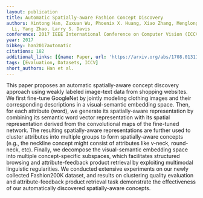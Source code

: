 ```yaml
---
layout: publication
title: Automatic Spatially-aware Fashion Concept Discovery
authors: Xintong Han, Zuxuan Wu, Phoenix X. Huang, Xiao Zhang, Menglong Zhu, Yuan
  Li, Yang Zhao, Larry S. Davis
conference: 2017 IEEE International Conference on Computer Vision (ICCV)
year: 2017
bibkey: han2017automatic
citations: 182
additional_links: [{name: Paper, url: 'https://arxiv.org/abs/1708.01311'}]
tags: [Evaluation, Datasets, ICCV]
short_authors: Han et al.
---
```

This paper proposes an automatic spatially-aware concept discovery approach
using weakly labeled image-text data from shopping websites. We first fine-tune
GoogleNet by jointly modeling clothing images and their corresponding
descriptions in a visual-semantic embedding space. Then, for each attribute
(word), we generate its spatially-aware representation by combining its
semantic word vector representation with its spatial representation derived
from the convolutional maps of the fine-tuned network. The resulting
spatially-aware representations are further used to cluster attributes into
multiple groups to form spatially-aware concepts (e.g., the neckline concept
might consist of attributes like v-neck, round-neck, etc). Finally, we
decompose the visual-semantic embedding space into multiple concept-specific
subspaces, which facilitates structured browsing and attribute-feedback product
retrieval by exploiting multimodal linguistic regularities. We conducted
extensive experiments on our newly collected Fashion200K dataset, and results
on clustering quality evaluation and attribute-feedback product retrieval task
demonstrate the effectiveness of our automatically discovered spatially-aware
concepts.